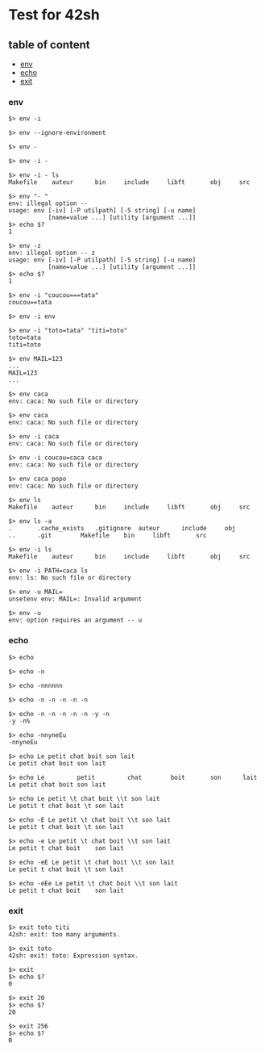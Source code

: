 # Test for 42sh

## table of content
- [env](#env)
- [echo](#echo)
- [exit](#exit)


### env
```shell
$> env -i
```
```
$> env --ignore-environment
```
```shell
$> env -
```
```shell
$> env -i -
```
```shell
$> env -i - ls
Makefile	auteur		bin		include		libft		obj		src
```
```shell
$> env "- "
env: illegal option --
usage: env [-iv] [-P utilpath] [-S string] [-u name]
           [name=value ...] [utility [argument ...]]
$> echo $?
1
```
```shell
$> env -z
env: illegal option -- z
usage: env [-iv] [-P utilpath] [-S string] [-u name]
           [name=value ...] [utility [argument ...]]
$> echo $?
1
```
```shell
$> env -i "coucou===tata"
coucou==tata
```
```shell
$> env -i env
```
```shell
$> env -i "toto=tata" "titi=toto"
toto=tata
titi=toto
```
```shell
$> env MAIL=123
...
MAIL=123
...
```
```shell
$> env caca
env: caca: No such file or directory
```
```shell
$> env caca
env: caca: No such file or directory
```
```shell
$> env -i caca
env: caca: No such file or directory
```
```shell
$> env -i coucou=caca caca
env: caca: No such file or directory
```
```shell
$> env caca popo
env: caca: No such file or directory
```
```shell
$> env ls
Makefile	auteur		bin		include		libft		obj		src
```
```shell
$> env ls -a
.		.cache_exists	.gitignore	auteur		include		obj
..		.git		Makefile	bin		libft		src
```

```shell
$> env -i ls
Makefile	auteur		bin		include		libft		obj		src
```
```shell
$> env -i PATH=caca ls
env: ls: No such file or directory
```
```shell
$> env -u MAIL=
unsetenv env: MAIL=: Invalid argument
```
```shell
$> env -u
env: option requires an argument -- u
```

### echo
```shell
$> echo

```
```shell
$> echo -n
```
```shell
$> echo -nnnnnn
```
```shell
$> echo -n -n -n -n -n
```
```shell
$> echo -n -n -n -n -n -y -n
-y -n%
```
```shell
$> echo -nnyneEu
-nnyneEu
```
```shell
$> echo Le petit chat boit son lait
Le petit chat boit son lait
```
```shell
$> echo Le         petit         chat        boit       son      lait
Le petit chat boit son lait
```
```shell
$> echo Le petit \t chat boit \\t son lait
Le petit t chat boit \t son lait
```
```shell
$> echo -E Le petit \t chat boit \\t son lait
Le petit t chat boit \t son lait
```
```shell
$> echo -e Le petit \t chat boit \\t son lait
Le petit t chat boit    son lait
```
```shell
$> echo -eE Le petit \t chat boit \\t son lait
Le petit t chat boit \t son lait
```
```shell
$> echo -eEe Le petit \t chat boit \\t son lait
Le petit t chat boit    son lait
```

### exit
```shell
$> exit toto titi
42sh: exit: too many arguments.
```
```shell
$> exit toto
42sh: exit: toto: Expression syntax.
```
```shell
$> exit
$> echo $?
0
```
```shell
$> exit 20
$> echo $?
20
```
```shell
$> exit 256
$> echo $?
0
```
